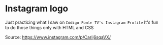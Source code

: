 # Instagram logo
Just practicing what I saw on `Código Fonte TV's Instagram Profile`
It's fun to do those things only with HTML and CSS

Source: https://www.instagram.com/p/Carij6sqaVX/
